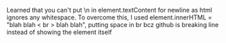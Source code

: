 Learned that you can't put \n in element.textContent for newline as html ignores any whitespace. To overcome this, 
I used element.innerHTML = "blah blah < br > blah blah", putting space in br bcz github is breaking line instead of showing the element itself
